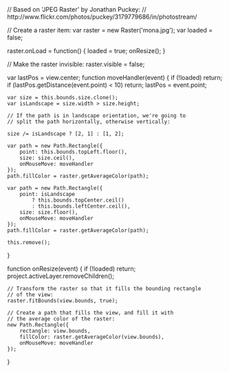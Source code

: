 <paperscript resize=true explain=true>
// Based on 'JPEG Raster' by Jonathan Puckey:
// http://www.flickr.com/photos/puckey/3179779686/in/photostream/

// Create a raster item:
var raster = new Raster('mona.jpg');
var loaded = false;

raster.onLoad = function() {
	loaded = true;
	onResize();
}

// Make the raster invisible:
raster.visible = false;

var lastPos = view.center;
function moveHandler(event) {
	if (!loaded)
		return;
	if (lastPos.getDistance(event.point) < 10)
		return;
	lastPos = event.point;

	var size = this.bounds.size.clone();
	var isLandscape = size.width > size.height;

	// If the path is in landscape orientation, we're going to
	// split the path horizontally, otherwise vertically:

	size /= isLandscape ? [2, 1] : [1, 2];

	var path = new Path.Rectangle({
		point: this.bounds.topLeft.floor(),
		size: size.ceil(),
		onMouseMove: moveHandler
	});
	path.fillColor = raster.getAverageColor(path);

	var path = new Path.Rectangle({
		point: isLandscape
			? this.bounds.topCenter.ceil()
			: this.bounds.leftCenter.ceil(),
		size: size.floor(),
		onMouseMove: moveHandler
	});
	path.fillColor = raster.getAverageColor(path);

	this.remove();
}

function onResize(event) {
	if (!loaded)
		return;
	project.activeLayer.removeChildren();

	// Transform the raster so that it fills the bounding rectangle
	// of the view:
	raster.fitBounds(view.bounds, true);

	// Create a path that fills the view, and fill it with
	// the average color of the raster:
	new Path.Rectangle({
		rectangle: view.bounds,
		fillColor: raster.getAverageColor(view.bounds),
		onMouseMove: moveHandler
	});
}
</paperscript>